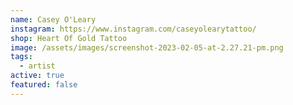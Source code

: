 ```yaml
---
name: Casey O'Leary
instagram: https://www.instagram.com/caseyolearytattoo/
shop: Heart Of Gold Tattoo
image: /assets/images/screenshot-2023-02-05-at-2.27.21-pm.png
tags:
  - artist
active: true
featured: false
---
```

